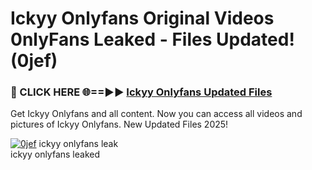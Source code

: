 # Ickyy Onlyfans Original Videos 0nlyFans Leaked - Files Updated! (0jef)

<h3>🔴 CLICK HERE 🌐==►► <a href="https://tinyurl.com/x26r9saj" rel="nofollow">Ickyy Onlyfans Updated Files</a></h3>

Get Ickyy Onlyfans and all content. Now you can access all videos and pictures of Ickyy Onlyfans. New Updated Files 2025!

[![0jef](https://i.imgur.com/LkgZPqh.gif)](https://tinyurl.com/x26r9saj)
ickyy onlyfans leak<br>
ickyy onlyfans leaked